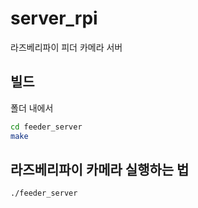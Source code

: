 # server_rpi
라즈베리파이 피더 카메라 서버

## 빌드
폴더 내에서 
```bash
cd feeder_server
make
```

## 라즈베리파이 카메라 실행하는 법

```bash
./feeder_server
```